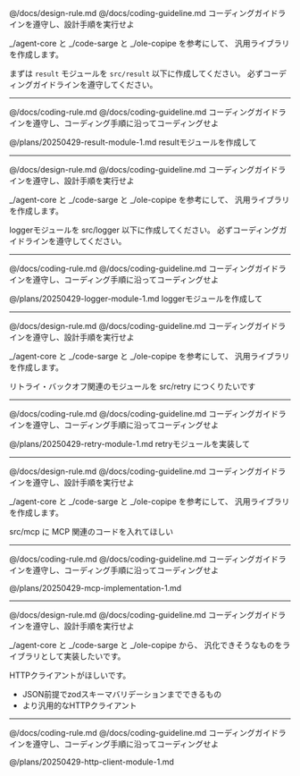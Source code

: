 @/docs/design-rule.md
@/docs/coding-guideline.md
コーディングガイドラインを遵守し、設計手順を実行せよ

_/agent-core と _/code-sarge と _/ole-copipe を参考にして、
汎用ライブラリを作成します。

まずは `result` モジュールを `src/result` 以下に作成してください。
必ずコーディングガイドラインを遵守してください。



----

@/docs/coding-rule.md 
@/docs/coding-guideline.md
コーディングガイドラインを遵守し、コーディング手順に沿ってコーディングせよ

@/plans/20250429-result-module-1.md 
resultモジュールを作成して

----

@/docs/design-rule.md
@/docs/coding-guideline.md
コーディングガイドラインを遵守し、設計手順を実行せよ

_/agent-core と _/code-sarge と _/ole-copipe を参考にして、
汎用ライブラリを作成します。

loggerモジュールを src/logger 以下に作成してください。
必ずコーディングガイドラインを遵守してください。

---

@/docs/coding-rule.md 
@/docs/coding-guideline.md
コーディングガイドラインを遵守し、コーディング手順に沿ってコーディングせよ

@/plans/20250429-logger-module-1.md 
loggerモジュールを作成して

----

@/docs/design-rule.md
@/docs/coding-guideline.md
コーディングガイドラインを遵守し、設計手順を実行せよ

_/agent-core と _/code-sarge と _/ole-copipe を参考にして、
汎用ライブラリを作成します。

リトライ・バックオフ関連のモジュールを src/retry につくりたいです

---

@/docs/coding-rule.md 
@/docs/coding-guideline.md
コーディングガイドラインを遵守し、コーディング手順に沿ってコーディングせよ

@/plans/20250429-retry-module-1.md 
retryモジュールを実装して

---

@/docs/design-rule.md
@/docs/coding-guideline.md
コーディングガイドラインを遵守し、設計手順を実行せよ

_/agent-core と _/code-sarge と _/ole-copipe を参考にして、
汎用ライブラリを作成します。

src/mcp に MCP 関連のコードを入れてほしい

---

@/docs/coding-rule.md 
@/docs/coding-guideline.md
コーディングガイドラインを遵守し、コーディング手順に沿ってコーディングせよ

@/plans/20250429-mcp-implementation-1.md 

---

@/docs/design-rule.md
@/docs/coding-guideline.md
コーディングガイドラインを遵守し、設計手順を実行せよ

_/agent-core と _/code-sarge と _/ole-copipe から、
汎化できそうなものをライブラリとして実装したいです。

HTTPクライアントがほしいです。
* JSON前提でzodスキーマバリデーションまでできるもの
* より汎用的なHTTPクライアント

---

@/docs/coding-rule.md 
@/docs/coding-guideline.md
コーディングガイドラインを遵守し、コーディング手順に沿ってコーディングせよ

@/plans/20250429-http-client-module-1.md 
